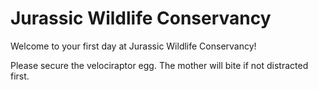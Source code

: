 # Jurassic Wildlife Conservancy

Welcome to your first day at Jurassic Wildlife Conservancy!

Please secure the velociraptor egg.  The mother will bite if not distracted first.
